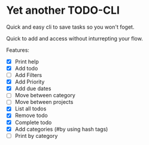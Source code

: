 # Yet another TODO-CLI

Quick and easy cli to save tasks so you won't foget.

Quick to add and access without inturrepting your flow.

Features:
- [X] Print help
- [X] Add todo
- [ ] Add Filters
- [X] Add Priority
- [X] Add due dates
- [ ] Move between category
- [ ] Move between projects
- [X] List all todos
- [X] Remove todo
- [X] Complete todo
- [X] Add categories (#by using hash tags)
- [ ] Print by category
